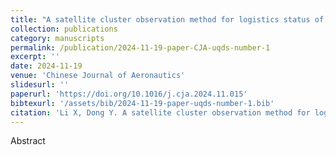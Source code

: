 ```yaml
---
title: "A satellite cluster observation method for logistics status of industry chain with quantifiable uncertainty"
collection: publications
category: manuscripts
permalink: /publication/2024-11-19-paper-CJA-uqds-number-1
excerpt: ''
date: 2024-11-19
venue: 'Chinese Journal of Aeronautics'
slidesurl: ''
paperurl: 'https://doi.org/10.1016/j.cja.2024.11.015'
bibtexurl: '/assets/bib/2024-11-19-paper-uqds-number-1.bib'
citation: 'Li X, Dong Y. A satellite cluster observation method for logistics status of industry chain with quantifiable uncertainty[J]. Chinese Journal of Aeronautics, 2025, 38(6): 103305. https://doi.org/10.1016/j.cja.2024.11.015'
---
```

Abstract
